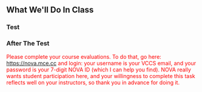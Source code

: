 ## What We'll Do In Class

### Test


### After The Test
<p style="color: red;">
Please complete your course evaluations. To do that, go here:
<a href="https://nova.mce.cc">https://nova.mce.cc</a> and login: your username is your VCCS email, and your password is your 7-digit NOVA ID (which I can help you find).
NOVA really wants student participation here, and
your willingness to complete this task reflects well on your instructors, so
thank you in advance for doing it.
</p>
